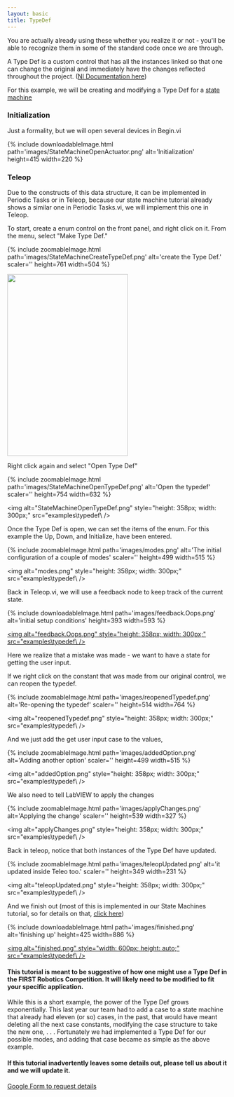 ```yaml
---
layout: basic
title: TypeDef
---
```



You are actually already using these whether you realize it or not - you'll be able to recognize them in some of the standard code once we are through.

A Type Def is a custom control that has all the instances linked so that one can change the original and immediately have the changes reflected throughout the project.&nbsp;([NI Documentation here](http://zone.ni.com/reference/en-XX/help/371361H-01/lvhowto/creating_type_defs/))

For this example, we will be creating and modifying a Type Def for a [state machine](/state-machine/)

### Initialization

Just a formality, but we will open several devices in Begin.vi

{% include downloadableImage.html path='images/StateMachineOpenActuator.png' alt='Initialization' height=415 width=220 %}

### Teleop

Due to the constructs of this data structure, it can be implemented in Periodic Tasks or in Teleop, because our state machine tutorial already shows a similar one in Periodic Tasks.vi, we will implement this one in Teleop.

To start, create a enum control on the front panel, and right click on it. From the menu, select "Make Type Def."

{% include zoomableImage.html path='images/StateMachineCreateTypeDef.png' alt='create the Type Def.' scaler='' height=761 width=504 %}

<img alt="" src="examples\typedef\StateMachineCreateTypeDef.png" style="height: 415px; width: 275px;" />

Right click again and select "Open Type Def"

{% include zoomableImage.html path='images/StateMachineOpenTypeDef.png' alt='Open the typedef' scaler='' height=754 width=632 %}

<img alt="StateMachineOpenTypeDef.png" style="height: 358px; width: 300px;" src="examples\typedef\ />

Once the Type Def is open, we can set the items of the enum. For this example the Up, Down, and Initialize, have been entered.

{% include zoomableImage.html path='images/modes.png' alt='The initial configuration of a couple of modes' scaler='' height=499 width=515 %}

<img alt="modes.png" style="height: 358px; width: 300px;" src="examples\typedef\ />

Back in Teleop.vi, we will use a feedback node to keep track of the current state.

{% include downloadableImage.html path='images/feedback.Oops.png' alt='initial setup conditions' height=393 width=593 %}

[<img alt="feedback.Oops.png" style="height: 358px; width: 300px;" src="examples\typedef\ />](https://docs.google.com/uc?export=download&id=0BwEBnEBtHotGaExHUDl0RTNENm8)

Here we realize that a mistake was made - we want to have a state for getting the user input.

If we right click on the constant that was made from our original control, we can reopen the typedef.

{% include zoomableImage.html path='images/reopenedTypedef.png' alt='Re-opening the typedef' scaler='' height=514 width=764 %}

<img alt="reopenedTypedef.png" style="height: 358px; width: 300px;" src="examples\typedef\ />

And we just add the get user input case to the values,

{% include zoomableImage.html path='images/addedOption.png' alt='Adding another option' scaler='' height=499 width=515 %}

<img alt="addedOption.png" style="height: 358px; width: 300px;" src="examples\typedef\ />

We also need to tell LabVIEW to apply the changes

{% include zoomableImage.html path='images/applyChanges.png' alt='Applying the change' scaler='' height=539 width=327 %}

<img alt="applyChanges.png" style="height: 358px; width: 300px;" src="examples\typedef\ />

Back in teleop, notice that both instances of the Type Def have updated.

{% include zoomableImage.html path='images/teleopUpdated.png' alt='it updated inside Teleo too.' scaler='' height=349 width=231 %}

<img alt="teleopUpdated.png" style="height: 358px; width: 300px;" src="examples\typedef\ />

And we finish out (most of this is implemented in our State Machines tutorial, so for details on that, [click here](/state-machine/))

{% include downloadableImage.html path='images/finished.png' alt='finishing up' height=425 width=886 %}

[<img alt="finished.png" style="width: 600px; height: auto;" src="examples\typedef\ />](https://docs.google.com/uc?export=download&id=0BwEBnEBtHotGQ1JRbVppYW9OVUU)

#### This tutorial is meant to be suggestive of how one might use a Type Def in the FIRST Robotics Competition. It will likely need to be modified to fit your specific application.

While this is a short example, the power of the Type Def grows exponentially. This last year our team had to add a case to a state machine that already had eleven (or so) cases, in the past, that would have meant deleting all the next case constants, modifying the case structure to take the new one, . . . Fortunately we had implemented a Type Def for our possible modes, and adding that case became as simple as the above example.

#### If this tutorial inadvertently leaves some details out, please tell us about it and we will update it.

[Google Form to request details](https://docs.google.com/forms/d/1IFFYDrJ7nq8cMuUK5Py9xQ8ztbp9hwLU4hM5a1MSkvs/viewform?usp=send_form)
